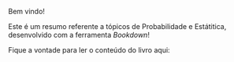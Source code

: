 Bem vindo!

Este é um resumo referente a tópicos de Probabilidade e Estátitica, desenvolvido com a ferramenta *Bookdown*!

Fique a vontade para ler o conteúdo do livro aqui: 
